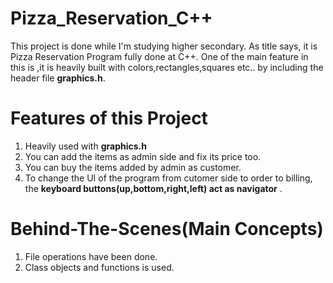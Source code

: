 # Pizza_Reservation_C++

This project is done while I'm studying higher secondary. As title says, it is Pizza Reservation Program fully done at C++.
One of the main feature in this is ,it is heavily built with colors,rectangles,squares etc.. by including the header file
**graphics.h**. 

# Features of this Project
1. Heavily used with **graphics.h**
2. You can add the items as admin side and fix its price too.
3. You can buy the items added by admin as customer.
4. To change the UI of the program from cutomer side to order to billing, the **keyboard buttons(up,bottom,right,left) act as navigator** .

# Behind-The-Scenes(Main Concepts)
1. File operations have been done.
2. Class objects and functions is used.

